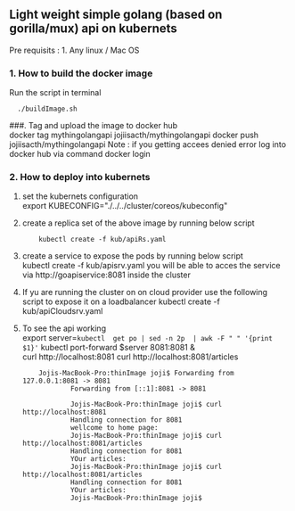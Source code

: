 
## Light weight simple golang (based on gorilla/mux) api on kubernets 


Pre requisits : 
            1.  Any linux / Mac OS 

### 1. How to build the  docker image 
Run the script in terminal  

     
      ./buildImage.sh
      
###. Tag and upload the image to docker hub       
    docker tag  mythingolangapi jojiisacth/mythingolangapi
    docker push jojiisacth/mythingolangapi
    Note : if you getting accees denied error  log into docker hub via command 
            docker login  


### 2. How to deploy into kubernets 
   
 1. set the kubernets configuration  
    export KUBECONFIG="./../../cluster/coreos/kubeconfig" 
 2. create a replica set of the above image by running below script  
  
            kubectl create -f kub/apiRs.yaml
 3. create a service to expose the pods  by running below script  
              kubectl create -f kub/apisrv.yaml
    you will be able to acces the service via http://goapiservice:8081 inside the cluster 
    
 4. If yu are running the cluster on on cloud provider use the following script to  expose it on a loadbalancer 
           kubectl create -f kub/apiCloudsrv.yaml
5. To see the api working  
    export server=`kubectl  get po | sed -n 2p  | awk -F " " '{print $1}'`
    kubectl port-forward $server  8081:8081   &  
    curl http://localhost:8081
    curl http://localhost:8081/articles

    ````
        Jojis-MacBook-Pro:thinImage joji$ Forwarding from 127.0.0.1:8081 -> 8081
                Forwarding from [::1]:8081 -> 8081
                
                Jojis-MacBook-Pro:thinImage joji$ curl http://localhost:8081
                Handling connection for 8081
                wellcome to home page: 
                Jojis-MacBook-Pro:thinImage joji$ curl http://localhost:8081/articles
                Handling connection for 8081
                YOur articles: 
                Jojis-MacBook-Pro:thinImage joji$ curl http://localhost:8081/articles
                Handling connection for 8081
                YOur articles: 
                Jojis-MacBook-Pro:thinImage joji$ 
```


 